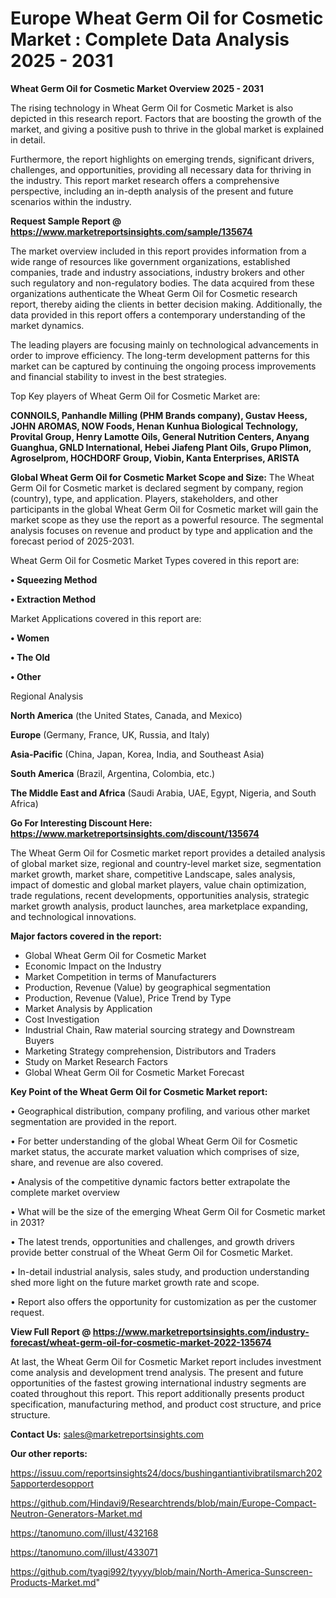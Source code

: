 # Europe Wheat Germ Oil for Cosmetic Market : Complete Data Analysis 2025 - 2031

<Strong> Wheat Germ Oil for Cosmetic Market Overview 2025 - 2031</strong>

The rising technology in Wheat Germ Oil for Cosmetic Market is also depicted in this research report. Factors that are boosting the growth of the market, and giving a positive push to thrive in the global market is explained in detail.

Furthermore, the report highlights on emerging trends, significant drivers, challenges, and opportunities, providing all necessary data for thriving in the industry. This report market research offers a comprehensive perspective, including an in-depth analysis of the present and future scenarios within the industry.

<strong>Request Sample Report @ <a href=https://www.marketreportsinsights.com/sample/135674>https://www.marketreportsinsights.com/sample/135674</a></strong>

The market overview included in this report provides information from a wide range of resources like government organizations, established companies, trade and industry associations, industry brokers and other such regulatory and non-regulatory bodies. The data acquired from these organizations authenticate the Wheat Germ Oil for Cosmetic research report, thereby aiding the clients in better decision making. Additionally, the data provided in this report offers a contemporary understanding of the market dynamics.

The leading players are focusing mainly on technological advancements in order to improve efficiency. The long-term development patterns for this market can be captured by continuing the ongoing process improvements and financial stability to invest in the best strategies.

Top Key players of Wheat Germ Oil for Cosmetic Market are:

<strong>CONNOILS, Panhandle Milling (PHM Brands company), Gustav Heess, JOHN AROMAS, NOW Foods, Henan Kunhua Biological Technology, Provital Group, Henry Lamotte Oils, General Nutrition Centers, Anyang Guanghua, GNLD International, Hebei Jiafeng Plant Oils, Grupo Plimon, Agroselprom, HOCHDORF Group, Viobin, Kanta Enterprises, ARISTA</strong>

<strong><b>Global Wheat Germ Oil for Cosmetic Market Scope and Size:</b></strong>
The Wheat Germ Oil for Cosmetic market is declared segment by company, region (country), type, and application. Players, stakeholders, and other participants in the global Wheat Germ Oil for Cosmetic market will gain the market scope as they use the report as a powerful resource. The segmental analysis focuses on revenue and product by type and application and the forecast period of 2025-2031.

Wheat Germ Oil for Cosmetic Market Types covered in this report are:

<strong>• Squeezing Method

• Extraction Method</strong>

Market Applications covered in this report are:

<strong>• Women

• The Old

• Other</strong> 

Regional Analysis

<strong>North America</strong> (the United States, Canada, and Mexico)

<strong>Europe</strong> (Germany, France, UK, Russia, and Italy)

<strong>Asia-Pacific</strong> (China, Japan, Korea, India, and Southeast Asia)

<strong>South America</strong> (Brazil, Argentina, Colombia, etc.)

<strong>The Middle East and Africa</strong> (Saudi Arabia, UAE, Egypt, Nigeria, and South Africa)

<strong>Go For Interesting Discount Here: <a href=https://www.marketreportsinsights.com/discount/135674>https://www.marketreportsinsights.com/discount/135674</a></strong>

The Wheat Germ Oil for Cosmetic market report provides a detailed analysis of global market size, regional and country-level market size, segmentation market growth, market share, competitive Landscape, sales analysis, impact of domestic and global market players, value chain optimization, trade regulations, recent developments, opportunities analysis, strategic market growth analysis, product launches, area marketplace expanding, and technological innovations.

<strong><b>Major factors covered in the report:</b></strong>
<ul>
  <li>Global Wheat Germ Oil for Cosmetic Market </li>
  <li>Economic Impact on the Industry</li>
  <li>Market Competition in terms of Manufacturers</li>
  <li>Production, Revenue (Value) by geographical segmentation</li>
  <li>Production, Revenue (Value), Price Trend by Type</li>
  <li>Market Analysis by Application</li>
  <li>Cost Investigation</li>
  <li>Industrial Chain, Raw material sourcing strategy and Downstream Buyers</li>
  <li>Marketing Strategy comprehension, Distributors and Traders</li>
  <li>Study on Market Research Factors</li>
  <li>Global Wheat Germ Oil for Cosmetic Market Forecast</li>
</ul>

<strong><b>Key Point of the Wheat Germ Oil for Cosmetic Market report:</b></strong>

• Geographical distribution, company profiling, and various other market segmentation are provided in the report.

• For better understanding of the global Wheat Germ Oil for Cosmetic market status, the accurate market valuation which comprises of size, share, and revenue are also covered.

• Analysis of the competitive dynamic factors better extrapolate the complete market overview

• What will be the size of the emerging Wheat Germ Oil for Cosmetic market in 2031?

• The latest trends, opportunities and challenges, and growth drivers provide better construal of the Wheat Germ Oil for Cosmetic Market.

• In-detail industrial analysis, sales study, and production understanding shed more light on the future market growth rate and scope.

• Report also offers the opportunity for customization as per the customer request.

<strong><b>View Full Report @ <a href=https://www.marketreportsinsights.com/industry-forecast/wheat-germ-oil-for-cosmetic-market-2022-135674>https://www.marketreportsinsights.com/industry-forecast/wheat-germ-oil-for-cosmetic-market-2022-135674</a></b></strong>


At last, the Wheat Germ Oil for Cosmetic Market report includes investment come analysis and development trend analysis. The present and future opportunities of the fastest growing international industry segments are coated throughout this report. This report additionally presents product specification, manufacturing method, and product cost structure, and price structure.

<strong>Contact Us:</strong>
sales@marketreportsinsights.com

<strong>Our other reports:</strong>

<a href=https://issuu.com/reportsinsights24/docs/bushingantiantivibratilsmarch2025apporterdesopport>https://issuu.com/reportsinsights24/docs/bushingantiantivibratilsmarch2025apporterdesopport</a>

<a href=https://github.com/Hindavi9/Researchtrends/blob/main/Europe-Compact-Neutron-Generators-Market.md>https://github.com/Hindavi9/Researchtrends/blob/main/Europe-Compact-Neutron-Generators-Market.md</a>

<a href=https://tanomuno.com/illust/432168>https://tanomuno.com/illust/432168</a>

<a href=https://tanomuno.com/illust/433071>https://tanomuno.com/illust/433071</a>

<a href=https://github.com/tyagi992/tyyyy/blob/main/North-America-Sunscreen-Products-Market.md>https://github.com/tyagi992/tyyyy/blob/main/North-America-Sunscreen-Products-Market.md</a>"
